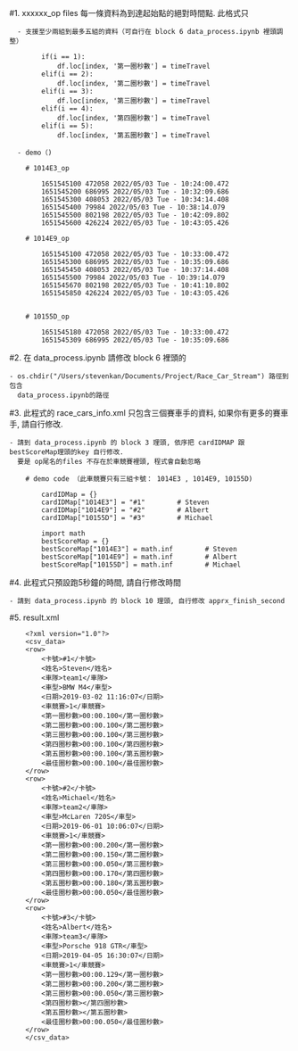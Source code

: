 



#1. xxxxxx_op files 每一條資料為到達起始點的絕對時間點. 此格式只

      - 支援至少兩組到最多五組的資料（可自行在 block 6 data_process.ipynb 裡頭調整）

            if(i == 1):
                df.loc[index, '第一圈秒數'] = timeTravel
            elif(i == 2):
                df.loc[index, '第二圈秒數'] = timeTravel
            elif(i == 3):
                df.loc[index, '第三圈秒數'] = timeTravel
            elif(i == 4):
                df.loc[index, '第四圈秒數'] = timeTravel
            elif(i == 5):
                df.loc[index, '第五圈秒數'] = timeTravel

      - demo（)

        # 1014E3_op

            1651545100 472058 2022/05/03 Tue - 10:24:00.472
            1651545200 686995 2022/05/03 Tue - 10:32:09.686
            1651545300 408053 2022/05/03 Tue - 10:34:14.408
            1651545400 79984 2022/05/03 Tue - 10:38:14.079
            1651545500 802198 2022/05/03 Tue - 10:42:09.802
            1651545600 426224 2022/05/03 Tue - 10:43:05.426

        # 1014E9_op

            1651545100 472058 2022/05/03 Tue - 10:33:00.472
            1651545300 686995 2022/05/03 Tue - 10:35:09.686
            1651545450 408053 2022/05/03 Tue - 10:37:14.408
            1651545500 79984 2022/05/03 Tue - 10:39:14.079
            1651545670 802198 2022/05/03 Tue - 10:41:10.802
            1651545850 426224 2022/05/03 Tue - 10:43:05.426


        # 10155D_op

            1651545180 472058 2022/05/03 Tue - 10:33:00.472
            1651545309 686995 2022/05/03 Tue - 10:35:09.686


#2. 在 data_process.ipynb 請修改 block 6 裡頭的

    - os.chdir("/Users/stevenkan/Documents/Project/Race_Car_Stream") 路徑到包含   
      data_process.ipynb的路徑



#3. 此程式的 race_cars_info.xml 只包含三個賽車手的資料, 如果你有更多的賽車手, 請自行修改.

    - 請到 data_process.ipynb 的 block 3 理頭, 依序把 cardIDMAP 跟 bestScoreMap理頭的key 自行修改. 
      要是 op尾名的files 不存在於車競賽裡頭, 程式會自動忽略

        # demo code （此車競賽只有三組卡號： 1014E3 , 1014E9, 10155D)

            cardIDMap = {}
            cardIDMap["1014E3"] = "#1"        # Steven
            cardIDMap["1014E9"] = "#2"        # Albert
            cardIDMap["10155D"] = "#3"        # Michael 

            import math
            bestScoreMap = {}
            bestScoreMap["1014E3"] = math.inf        # Steven
            bestScoreMap["1014E9"] = math.inf        # Albert
            bestScoreMap["10155D"] = math.inf        # Michael  


#4. 此程式只預設跑5秒鐘的時間, 請自行修改時間

    - 請到 data_process.ipynb 的 block 10 理頭, 自行修改 apprx_finish_second

    

#5. result.xml 


        <?xml version="1.0"?>
        <csv_data>
        <row>
            <卡號>#1</卡號>
            <姓名>Steven</姓名>
            <車隊>team1</車隊>
            <車型>BMW M4</車型>
            <日期>2019-03-02 11:16:07</日期>
            <車競賽>1</車競賽>
            <第一圈秒數>00:00.100</第一圈秒數>
            <第二圈秒數>00:00.100</第二圈秒數>
            <第三圈秒數>00:00.100</第三圈秒數>
            <第四圈秒數>00:00.100</第四圈秒數>
            <第五圈秒數>00:00.100</第五圈秒數>
            <最佳圈秒數>00:00.100</最佳圈秒數>
        </row>
        <row>
            <卡號>#2</卡號>
            <姓名>Michael</姓名>
            <車隊>team2</車隊>
            <車型>McLaren 720S</車型>
            <日期>2019-06-01 10:06:07</日期>
            <車競賽>1</車競賽>
            <第一圈秒數>00:00.200</第一圈秒數>
            <第二圈秒數>00:00.150</第二圈秒數>
            <第三圈秒數>00:00.050</第三圈秒數>
            <第四圈秒數>00:00.170</第四圈秒數>
            <第五圈秒數>00:00.180</第五圈秒數>
            <最佳圈秒數>00:00.050</最佳圈秒數>
        </row>
        <row>
            <卡號>#3</卡號>
            <姓名>Albert</姓名>
            <車隊>team3</車隊>
            <車型>Porsche 918 GTR</車型>
            <日期>2019-04-05 16:30:07</日期>
            <車競賽>1</車競賽>
            <第一圈秒數>00:00.129</第一圈秒數>
            <第二圈秒數>00:00.200</第二圈秒數>
            <第三圈秒數>00:00.050</第三圈秒數>
            <第四圈秒數></第四圈秒數>
            <第五圈秒數></第五圈秒數>
            <最佳圈秒數>00:00.050</最佳圈秒數>
        </row>
        </csv_data>
